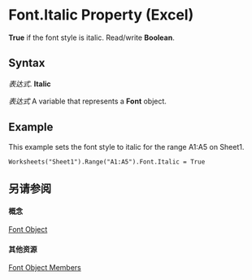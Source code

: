 
# Font.Italic Property (Excel)

 **True** if the font style is italic. Read/write **Boolean**.


## Syntax

 _表达式_. **Italic**

 _表达式_ A variable that represents a **Font** object.


## Example

This example sets the font style to italic for the range A1:A5 on Sheet1.


```
Worksheets("Sheet1").Range("A1:A5").Font.Italic = True
```


## 另请参阅


#### 概念


[Font Object](f4788ba4-1c4c-2f03-4d73-194bc9316825.md)
#### 其他资源


[Font Object Members](http://msdn.microsoft.com/library/537d89ae-59c5-0420-029a-32a2c385f02c%28Office.15%29.aspx)